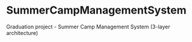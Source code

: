 # SummerCampManagementSystem
Graduation project - Summer Camp Management System (3-layer architecture)
